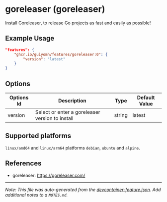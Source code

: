 
# goreleaser (goreleaser)

Install Goreleaser, to release Go projects as fast and easily as possible!

## Example Usage

```json
"features": {
    "ghcr.io/guiyomh/features/goreleaser:0": {
        "version": "latest"
    }
}
```

## Options

| Options Id | Description | Type | Default Value |
|-----|-----|-----|-----|
| version | Select or enter a goreleaser version to install | string | latest |

<!-- markdownlint-disable MD041 -->

## Supported platforms

`linux/amd64` and `linux/arm64` platforms `debian`, `ubuntu` and `alpine`.

## References

- goreleaser: <https://goreleaser.com/>


---

_Note: This file was auto-generated from the [devcontainer-feature.json](https://github.com/guiyomh/features/blob/main/src/goreleaser/devcontainer-feature.json).  Add additional notes to a `NOTES.md`._
